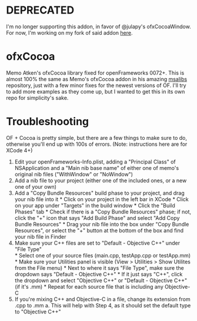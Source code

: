 DEPRECATED
========
I'm no longer supporting this addon, in favor of @julapy's ofxCocoaWindow. For now, I'm working on my fork of said addon [here](https://github.com/robotconscience/ofxCocoaWindow).

ofxCocoa
========

Memo Atken's ofxCocoa library fixed for openFrameworks 0072+. This is almost 100% the same as Memo's ofxCocoa 
addon in his amazing [msalibs](https://github.com/memo/msalibs) repository, just with a few minor fixes for the
newest versions of OF. I'll try to add more examples as they come up, but I wanted to get this in its own repo
for simplicity's sake.

Troubleshooting
========

OF + Cocoa is pretty simple, but there are a few things to make sure to do, otherwise you'll end up with 100s of errors.
(Note: instructions here are for XCode 4+)
  1. Edit your openFrameworks-Info.plist, adding a "Principal Class" of NSApplication and a "Main nib base name" of either
  one of memo's original nib files ("WithWindow" or "NoWindow")
  2. Add a nib file to your project (either one of the included ones, or a new one of your own)
  3. Add a "Copy Bundle Resources" build phase to your project, and drag your nib file into it
    * Click on your project in the left bar in XCode
    * Click on your app under "Targets" in the build window
    * Click the "Build Phases" tab
    * Check if there is a "Copy Bundle Resources" phase; if not, click the "+" icon that says "Add Build Phase" and select "Add Copy Bundle Resources"
    * Drag your nib file into the box under "Copy Bundle Resources", or select the "+" button at the bottom of the box and find your nib file in Finder
  4. Make sure your C++ files are set to "Default - Objective C++" under "File Type"  
    * Select one of your source files (main.cpp, testApp.cpp or testApp.mm) 
    * Make sure your Utilities panel is visible (View > Utilities > Show Utilites from the File menu)
    * Next to where it says "File Type", make sure the dropdown says "Default - Objective C++"
    * If it just says "C++", click the dropdown and select "Objective C++" or "Default - Objective C++" (if it's .mm)
    * Repeat for each source file that is including any Objective-C
  5. If you're mixing C++ and Objective-C in a file, change its extension from .cpp to .mm
    a. This will help with Step 4, as it should set the default type to "Objective C++"
